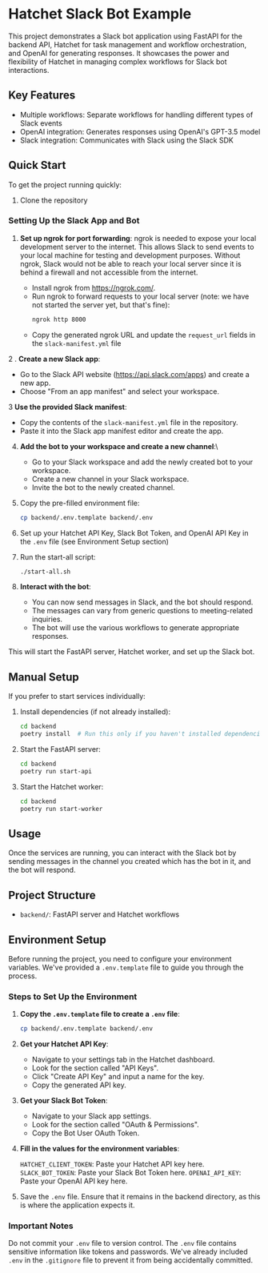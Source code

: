 
# Hatchet Slack Bot Example

This project demonstrates a Slack bot application using FastAPI for the backend API, Hatchet for task management and workflow orchestration, and OpenAI for generating responses. It showcases the power and flexibility of Hatchet in managing complex workflows for Slack bot interactions.

## Key Features

- Multiple workflows: Separate workflows for handling different types of Slack events
- OpenAI integration: Generates responses using OpenAI's GPT-3.5 model
- Slack integration: Communicates with Slack using the Slack SDK

## Quick Start

To get the project running quickly:

1. Clone the repository

### Setting Up the Slack App and Bot

1. **Set up ngrok for port forwarding**:
   ngrok is needed to expose your local development server to the internet. This allows Slack to send events to your local machine for testing and development purposes. Without ngrok, Slack would not be able to reach your local server since it is behind a firewall and not accessible from the internet.

   - Install ngrok from https://ngrok.com/.
   - Run ngrok to forward requests to your local server (note: we have not started the server yet, but that's fine):
     ```bash
     ngrok http 8000
     ```
   - Copy the generated ngrok URL and update the `request_url` fields in the `slack-manifest.yml` file

2 . **Create a new Slack app**:
   - Go to the Slack API website (https://api.slack.com/apps) and create a new app.
   - Choose "From an app manifest" and select your workspace.

3 **Use the provided Slack manifest**:
   - Copy the contents of the `slack-manifest.yml` file in the repository.
   - Paste it into the Slack app manifest editor and create the app.

4. **Add the bot to your workspace and create a new channel**:\
   - Go to your Slack workspace and add the newly created bot to your workspace.
   - Create a new channel in your Slack workspace.
   - Invite the bot to the newly created channel.

5. Copy the pre-filled environment file:
   ```bash
   cp backend/.env.template backend/.env
   ```
   
6. Set up your Hatchet API Key, Slack Bot Token, and OpenAI API Key in the `.env` file (see Environment Setup section)
7. Run the start-all script:
   ```bash
   ./start-all.sh
   ```
8. **Interact with the bot**:
   - You can now send messages in Slack, and the bot should respond.
   - The messages can vary from generic questions to meeting-related inquiries.
   - The bot will use the various workflows to generate appropriate responses.



This will start the FastAPI server, Hatchet worker, and set up the Slack bot.

## Manual Setup

If you prefer to start services individually:

1. Install dependencies (if not already installed):
   ```bash
   cd backend
   poetry install  # Run this only if you haven't installed dependencies yet
   ```

2. Start the FastAPI server:
   ```bash
   cd backend
   poetry run start-api
   ```

3. Start the Hatchet worker:
   ```bash
   cd backend
   poetry run start-worker
   ```

## Usage

Once the services are running, you can interact with the Slack bot by sending messages in the channel you created which has the bot in it, and the bot will respond.

## Project Structure

- `backend/`: FastAPI server and Hatchet workflows

## Environment Setup

Before running the project, you need to configure your environment variables. We've provided a `.env.template` file to guide you through the process.

### Steps to Set Up the Environment

1. **Copy the `.env.template` file to create a `.env` file**:

   ```bash
   cp backend/.env.template backend/.env
   ```

2. **Get your Hatchet API Key**:
   - Navigate to your settings tab in the Hatchet dashboard.
   - Look for the section called "API Keys".
   - Click "Create API Key" and input a name for the key.
   - Copy the generated API key.

3. **Get your Slack Bot Token**:
   - Navigate to your Slack app settings.
   - Look for the section called "OAuth & Permissions".
   - Copy the Bot User OAuth Token.

4. **Fill in the values for the environment variables**:

   `HATCHET_CLIENT_TOKEN`: Paste your Hatchet API key here.
   `SLACK_BOT_TOKEN`: Paste your Slack Bot Token here.
   `OPENAI_API_KEY`: Paste your OpenAI API key here.

5. Save the `.env` file. Ensure that it remains in the backend directory, as this is where the application expects it.



### Important Notes

Do not commit your `.env` file to version control. The `.env` file contains sensitive information like tokens and passwords. We've already included `.env` in the `.gitignore` file to prevent it from being accidentally committed.

